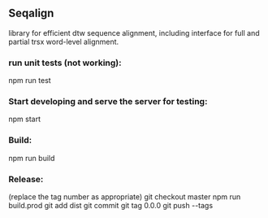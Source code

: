 Seqalign
--------

library for efficient dtw sequence alignment, including interface
for full and partial trsx word-level alignment.

### run unit tests (not working):
npm run test

### Start developing and serve the server for testing:
npm start

### Build:
npm run build

### Release:
(replace the tag number as appropriate)
git checkout master
npm run build.prod
git add dist
git commit
git tag 0.0.0
git push --tags
